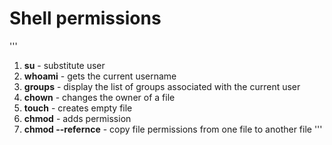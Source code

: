 # Shell permissions
'''
1. **su** - substitute user
2. **whoami** - gets the current username
3. **groups** -  display the list of groups associated with the current user
4. **chown** - changes the owner of a file
5. **touch** - creates empty file
6. **chmod** - adds permission
7. **chmod --refernce** - copy file permissions from one file to another file
'''
